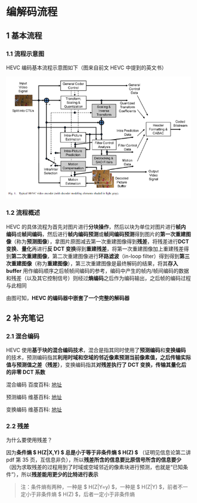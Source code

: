 # 编解码流程

## 1 基本流程

### 1.1 流程示意图

HEVC 编码基本流程示意图如下（图来自前文 HEVC 中提到的英文书）

![编解码流程_0](<markdown_images/%E7%BC%96%E8%A7%A3%E7%A0%81%E6%B5%81%E7%A8%8B_0.png>)

### 1.2 流程概述

HEVC 的具体流程为首先对图片进行**分块操作**，然后以块为单位对图片进行**帧内编码**或**帧间编码**，然后进行**帧内编码预测**或**帧间编码预测**得到图片的**第一次重建图像**（称为**预测图像**），拿图片原图减去第一次重建图像得到**残差**，将残差进行**DCT变换**、**量化**再进行**反 DCT 变换**得到**重建残差**，将第一次重建图像加上重建残差得到**第二次重建图像**，第二次重建图像进行**环路滤波**（in-loop filter）得到得到**第三次重建图像**（称为**重建图像**），第三次重建图像是最终解码的结果，将其**存入 buffer** 用作编码顺序之后帧帧间编码的参考，编码中产生的帧内/帧间编码的数据和残差（以及其它控制信号）则经过**熵编码**之后作为编码输出，之后帧的编码过程与此相同

由图可知，**HEVC 的编码器中嵌套了一个完整的解码器**

## 2 补充笔记

### 2.1 混合编码

HEVC 使用**基于块的混合编码技术**，混合是指其同时使用了**预测编码**和**变换编码**的技术，预测编码指其**利用时域和空域的邻近像素预测当前像素值，之后传输实际值与预测值之差（残差）**，变换编码指其**对残差执行了 DCT 变换，传输其量化后的非零 DCT 系数**

混合编码 百度百科: [地址](https://baike.baidu.com/item/混合编码)

预测编码 维基百科: [地址](https://zh.wikipedia.org/wiki/預測編碼)

变换编码 维基百科: [地址](https://zh.wikipedia.org/wiki/变换编码)

### 2.2 残差

为什么要使用残差？

因为**条件熵 $  H(Z|X,Y)  $ 总是小于等于非条件熵 $  H(Z)  $** （证明见信息论第二讲 pdf 第 35 页，互信息非负），所以**残差所含的信息要比原信号所含的信息要少**（因为求取残差的过程用到了时域或空域邻近的像素块进行预测，也就是“已知条件”），所以**残差能用更少的比特进行表示**

> 注：条件熵有两种，一种是 $  H(Z|Y=y)  $，一种是 $  H(Z|Y)  $，前者不一定小于非条件熵 $  H(Z)  $，后者一定小于非条件熵